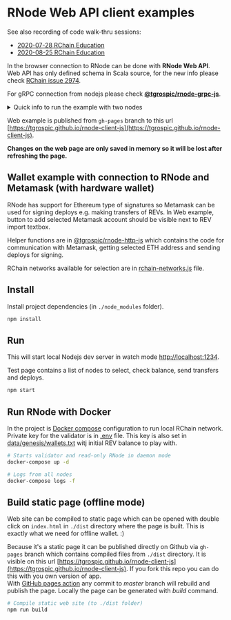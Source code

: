 # RNode Web API client examples

See also recording of code walk-thru sessions:
 - [2020\-07\-28 RChain Education](https://youtu.be/5JEtt53EacI?t=1043)
 - [2020\-08\-25 RChain Education](https://www.youtube.com/watch?v=2EUd2vOiJX8)

In the browser connection to RNode can be done with **RNode Web API**.
Web API has only defined schema in Scala source, for the new info please check [RChain issue 2974](https://github.com/rchain/rchain/issues/2974).

For gRPC connection from nodejs please check [**@tgrospic/rnode-grpc-js**](https://github.com/tgrospic/rnode-grpc-js).

<details>
<summary>Quick info to run the example with two nodes</summary>

```sh
# Run nodes and web page example
npm install && docker-compose up -d && npm start

# Logs from both nodes
docker-compose logs -f
```
</details>

Web example is published from `gh-pages` branch to this url [https://tgrospic.github.io/rnode-client-js](https://tgrospic.github.io/rnode-client-js).

**Changes on the web page are only saved in memory so it will be lost after refreshing the page.**

## Wallet example with connection to RNode and Metamask (with hardware wallet)

RNode has support for Ethereum type of signatures so Metamask can be used for signing deploys e.g. making transfers of REVs. In Web example, button to add selected Metamask account should be visible next to REV import textbox.

Helper functions are in [@tgrospic/rnode-http-js] which contains the code for communication with Metamask, getting selected ETH address and sending deploys for signing.

RChain networks available for selection are in [rchain-networks.js](src/rchain-networks.js) file.

[@tgrospic/rnode-http-js]: https://github.com/tgrospic/rnode-http-js

## Install

Install project dependencies (in `./node_modules` folder).

```sh
npm install
```

## Run

This will start local Nodejs dev server in watch mode [http://localhost:1234](http://localhost:1234).

Test page contains a list of nodes to select, check balance, send transfers and deploys.

```sh
npm start
```

## Run RNode with Docker

In the project is [Docker compose](docker-compose.yml) configuration to run local RChain network.
Private key for the validator is in [.env](.env) file. This key is also set in [data/genesis/wallets.txt](data/genesis/wallets.txt) witj initial REV balance to play with.

```sh
# Starts validator and read-only RNode in daemon mode
docker-compose up -d

# Logs from all nodes
docker-compose logs -f
```

## Build static page (offline mode)

Web site can be compiled to static page which can be opened with double click on `index.html` in `./dist` directory where the page is built. This is exactly what we need for offline wallet. :)

Because it's a static page it can be published directly on Github via `gh-pages` branch which contains compiled files from `./dist` directory. It is visible on this url [https://tgrospic.github.io/rnode-client-js](https://tgrospic.github.io/rnode-client-js). If you fork this repo you can do this with you own version of app.  
With [GitHub pages action](.github/workflows/github-pages.yml) any commit to _master_ branch will rebuild and publish the page. Locally the page can be generated with _build_ command.

```sh
# Compile static web site (to ./dist folder)
npm run build
```
